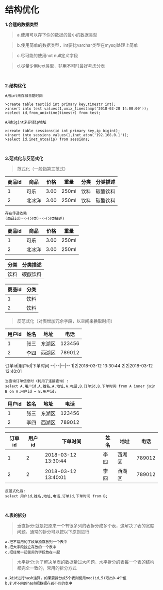 # 结构优化

**1.合适的数据类型**

>a.使用可以存下你的数据的最小的数据类型


>b.使用简单的数据类型，int要比varchar类型在mysql处理上简单


>c.尽可能的使用not null定义字段


>d.尽量少用text类型，非用不可时最好考虑分表

<br>

**2.结构优化**

```
#用int来存储日期时间

>create table test(id int primary key,timestr int);
>insert into test values(1,unix_timestamp('2018-03-20 14:00:00'));
>select id,from_unixtime(timestr) from test;
```

```
#用bigint来存储ip地址

>create table sessions(id int primary key,ip bigint);
>insert into sessions values(1,inet_aton('192.168.0.1'));
>select id,inet_ntoa(ip) from sessions;
```

<br>


**3.范式化与反范式化**

>范式化（一般指第三范式）

商品id|商品|价格|重量|分类|分类描述
--|--|--|--|--|--
1|可乐|3.00|250ml|饮料|碳酸饮料
2|北冰洋|3.00|250ml|饮料|碳酸饮料


```
存在传递依赖
(商品id)-->(分类)-->(分类描述)
```

商品id|商品|价格|重量
--|--|--|--
1|可乐|3.00|250ml
2|北冰洋|3.00|250ml

分类|分类描述
--|--
饮料|碳酸饮料

商品id|分类
--|--
1|饮料
2|饮料

>反范式化（对表增加冗余字段，以空间来换取时间）

用户id|姓名|地址|电话
--|--|--|--
1|张三|东湖区|123456
2|李四|西湖区|789012

订单id|用户id|下单时间
--|--|--|--
1|2|2018-03-12 13:30:44
2|2|2018-03-12 13:40:01

```
当查询订单信息时（利用了连接查询）:
select A.用户id,A.姓名,A.地址,A.电话,B.订单id,B.下单时间 from A inner join B on A.用户id = B.用户id;
```

用户id|姓名|地址|电话
--|--|--|--
1|张三|东湖区|123456
2|李四|西湖区|789012

订单id|用户id|下单时间|姓名|地址|电话
--|--|--|--|--|--
1|2|2018-03-12 13:30:44|李四|西湖区|789012
2|2|2018-03-12 13:40:01|李四|西湖区|789012

```
反范式化后:
select 用户id,姓名,地址,电话,订单id,下单时间 from B;
```

<br>

**4.表的拆分**

>垂直拆分:就是把原来一个有很多列的表拆分成多个表，这解决了表的宽度问题。通常的拆分可以按以下原则进行

```
a.把不常用的字段单独存放到一个表中
b.把大字段独立存放的一个表中
c.把经常一起使用的字段放在一起
```

>水平拆分:为了解决单表的数据量过大问题，水平拆分的表每一个表的结构都完全一致的，常用的拆分方式

```
a.对id进行hash运算，如果要拆分成5个表则使用mod(id,5)取出0-4个值
b.针对不同的hash把数据存到不同的表中
```
